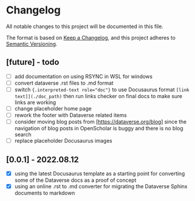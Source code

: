 # Changelog

All notable changes to this project will be documented in this file.

The format is based on [Keep a Changelog](https://keepachangelog.com/en/1.0.0/),
and this project adheres to [Semantic Versioning](https://semver.org/spec/v2.0.0.html).

## [future] - todo

- [ ] add documentation on using RSYNC in WSL for windows
- [ ] convert dataverse .rst files to .md format
- [ ] switch `{.interpreted-text role="doc"}` to use Docusaurus format `[link text]](./doc_path)` then run links checker on final docs to make sure links are working
- [ ] change placeholder home page
- [ ] rework the footer with Dataverse related items
- [ ] consider moving blog posts from [https://dataverse.org/blog] since the navigation of blog posts in OpenScholar is buggy and there is no blog search
- [ ] replace placeholder Docusaurus images

## [0.0.1] - 2022.08.12

- [x] using the latest Docusaurus template as a starting point for converting some of the Dataverse docs as a proof of concept
- [x] using an online .rst to .md converter for migrating the Dataverse Sphinx documents to markdown
